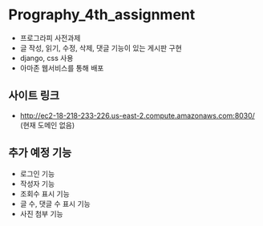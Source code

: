 #  Prography_4th_assignment
* 프로그라피 사전과제
* 글 작성, 읽기, 수정, 삭제, 댓글 기능이 있는 게시판 구현
* django, css 사용
* 아마존 웹서비스를 통해 배포

## 사이트 링크
* http://ec2-18-218-233-226.us-east-2.compute.amazonaws.com:8030/  (현재 도메인 없음)

## 추가 예정 기능
* 로그인 기능
* 작성자 기능
* 조회수 표시 기능
* 글 수, 댓글 수 표시 기능
* 사진 첨부 기능
